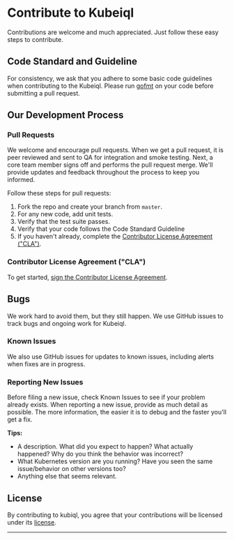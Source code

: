# Contribute to Kubeiql
Contributions are welcome and much appreciated. Just follow these easy steps to contribute.

## Code Standard and Guideline
For consistency, we ask that you adhere to some basic code guidelines when contributing to the Kubeiql. Please run [gofmt](https://golang.org/cmd/gofmt/) on your code before submitting a pull request.

## Our Development Process

### Pull Requests
We welcome and encourage pull requests. When we get a pull request, it is peer reviewed and sent to QA for integration and smoke testing. Next, a core team member signs off and performs the pull request merge. We'll provide updates and feedback throughout the process to keep you informed.

Follow these steps for pull requests:

1. Fork the repo and create your branch from `master`.
1. For any new code, add unit tests.
1. Verify that the test suite passes.
1. Verify that your code follows the Code Standard Guideline
1. If you haven't already, complete the [Contributor License Agreement ("CLA")][cla].

### Contributor License Agreement ("CLA")
To get started, <a href="https://www.clahub.com/agreements/yipeeio/kubeiql">sign the Contributor License Agreement</a>.

## Bugs
We work hard to avoid them, but they still happen. We use GitHub issues to track bugs and ongoing work for Kubeiql.

### Known Issues
We also use GitHub issues for updates to known issues, including alerts when fixes are in progress. 

### Reporting New Issues
Before filing a new issue, check Known Issues to see if your problem already exists. When reporting a new issue, provide as much detail as possible. The more information, the easier it is to debug and the faster you'll get a fix. 

**Tips:**

* A description. What did you expect to happen? What actually happened? Why do you think the behavior was incorrect?
* What Kubernetes version are you running? Have you seen the same issue/behavior on other versions too?
* Anything else that seems relevant. 

## License
By contributing to kubiql, you agree that your contributions will be licensed under its [license][license].

[cla]: https://www.clahub.com/agreements/yipeeio/kubeiql
[license]: /LICENSE

---


